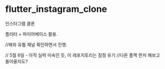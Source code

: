# flutter_instagram_clone

인스타그램 클론

플러터 + 파이어베이스 활용.

//해외 유툽 채널 확인하면서 진행.

// 5월 6일 - 아직 실력 미숙인 듯, 이 레포지토리는 잠정 유기
//다른 플젝 먼저 해보고 돌아올지도?
